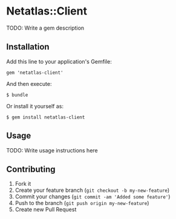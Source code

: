# Netatlas::Client

TODO: Write a gem description

## Installation

Add this line to your application's Gemfile:

    gem 'netatlas-client'

And then execute:

    $ bundle

Or install it yourself as:

    $ gem install netatlas-client

## Usage

TODO: Write usage instructions here

## Contributing

1. Fork it
2. Create your feature branch (`git checkout -b my-new-feature`)
3. Commit your changes (`git commit -am 'Added some feature'`)
4. Push to the branch (`git push origin my-new-feature`)
5. Create new Pull Request
